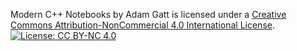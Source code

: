 Modern C++ Notebooks by Adam Gatt is licensed under a [Creative Commons Attribution-NonCommercial 4.0 International License](https://creativecommons.org/licenses/by-nc/4.0/).
[![License: CC BY-NC 4.0](https://licensebuttons.net/l/by-nc/4.0/80x15.png)](https://creativecommons.org/licenses/by-nc/4.0/)